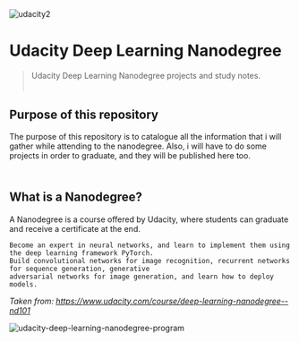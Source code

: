 ![udacity2](https://user-images.githubusercontent.com/20716798/49513726-14e3ba00-f879-11e8-862a-9c5d11ae8395.png)
　 　　　
# Udacity Deep Learning Nanodegree
> Udacity Deep Learning Nanodegree projects and study notes.
　 　　　
　 　　　
　 　　　     
## Purpose of this repository

The purpose of this repository is to catalogue all the information that i will gather while attending to the nanodegree. Also, i will have to do some projects in order to graduate, and they will be published here too.
　 　　　
　 　　　
　 　　　
## What is a Nanodegree?　

A Nanodegree is a course offered by Udacity, where students can graduate and receive a certificate at the end. 

```
Become an expert in neural networks, and learn to implement them using the deep learning framework PyTorch.
Build convolutional networks for image recognition, recurrent networks for sequence generation, generative
adversarial networks for image generation, and learn how to deploy models.
```
*Taken from: https://www.udacity.com/course/deep-learning-nanodegree--nd101*


![udacity-deep-learning-nanodegree-program](https://user-images.githubusercontent.com/20716798/49513895-91769880-f879-11e8-91cf-7858776b8dca.jpg)

